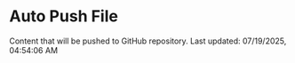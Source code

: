 # Auto Push File

Content that will be pushed to GitHub repository.
Last updated: 07/19/2025, 04:54:06 AM